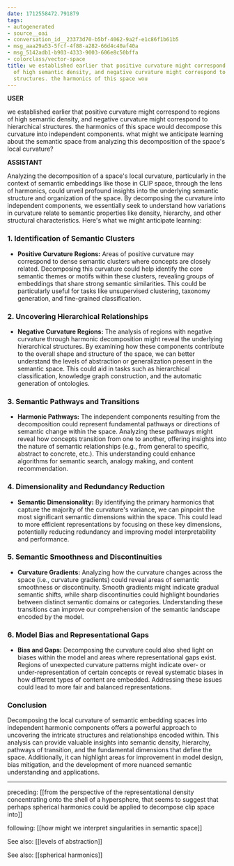 ```yaml
---
date: 1712558472.791879
tags:
- autogenerated
- source__oai
- conversation_id__23373d70-b5bf-4062-9a2f-e1c86f1b61b5
- msg_aaa29a53-5fcf-4f88-a282-66d4c40af40a
- msg_5142adb1-b903-4333-9003-606e8c50bffa
- colorclass/vector-space
title: we established earlier that positive curvature might correspond to regions
  of high semantic density, and negative curvature might correspond to hierarchical
  structures. the harmonics of this space wou
---
```


**USER**

we established earlier that positive curvature might correspond to regions of high semantic density, and negative curvature might correspond to hierarchical structures. the harmonics of this space would decompose this curvature into independent components. what might we anticipate learning about the semantic space from analyzing this decomposition of the space's local curvature?


**ASSISTANT**

Analyzing the decomposition of a space's local curvature, particularly in the context of semantic embeddings like those in CLIP space, through the lens of harmonics, could unveil profound insights into the underlying semantic structure and organization of the space. By decomposing the curvature into independent components, we essentially seek to understand how variations in curvature relate to semantic properties like density, hierarchy, and other structural characteristics. Here's what we might anticipate learning:

### 1. **Identification of Semantic Clusters**

- **Positive Curvature Regions:** Areas of positive curvature may correspond to dense semantic clusters where concepts are closely related. Decomposing this curvature could help identify the core semantic themes or motifs within these clusters, revealing groups of embeddings that share strong semantic similarities. This could be particularly useful for tasks like unsupervised clustering, taxonomy generation, and fine-grained classification.

### 2. **Uncovering Hierarchical Relationships**

- **Negative Curvature Regions:** The analysis of regions with negative curvature through harmonic decomposition might reveal the underlying hierarchical structures. By examining how these components contribute to the overall shape and structure of the space, we can better understand the levels of abstraction or generalization present in the semantic space. This could aid in tasks such as hierarchical classification, knowledge graph construction, and the automatic generation of ontologies.

### 3. **Semantic Pathways and Transitions**

- **Harmonic Pathways:** The independent components resulting from the decomposition could represent fundamental pathways or directions of semantic change within the space. Analyzing these pathways might reveal how concepts transition from one to another, offering insights into the nature of semantic relationships (e.g., from general to specific, abstract to concrete, etc.). This understanding could enhance algorithms for semantic search, analogy making, and content recommendation.

### 4. **Dimensionality and Redundancy Reduction**

- **Semantic Dimensionality:** By identifying the primary harmonics that capture the majority of the curvature's variance, we can pinpoint the most significant semantic dimensions within the space. This could lead to more efficient representations by focusing on these key dimensions, potentially reducing redundancy and improving model interpretability and performance.

### 5. **Semantic Smoothness and Discontinuities**

- **Curvature Gradients:** Analyzing how the curvature changes across the space (i.e., curvature gradients) could reveal areas of semantic smoothness or discontinuity. Smooth gradients might indicate gradual semantic shifts, while sharp discontinuities could highlight boundaries between distinct semantic domains or categories. Understanding these transitions can improve our comprehension of the semantic landscape encoded by the model.

### 6. **Model Bias and Representational Gaps**

- **Bias and Gaps:** Decomposing the curvature could also shed light on biases within the model and areas where representational gaps exist. Regions of unexpected curvature patterns might indicate over- or under-representation of certain concepts or reveal systematic biases in how different types of content are embedded. Addressing these issues could lead to more fair and balanced representations.

### Conclusion

Decomposing the local curvature of semantic embedding spaces into independent harmonic components offers a powerful approach to uncovering the intricate structures and relationships encoded within. This analysis can provide valuable insights into semantic density, hierarchy, pathways of transition, and the fundamental dimensions that define the space. Additionally, it can highlight areas for improvement in model design, bias mitigation, and the development of more nuanced semantic understanding and applications.


---

preceding: [[from the perspective of the representational density concentrating onto the shell of a hypersphere, that seems to suggest that perhaps spherical harmonics could be applied to decompose clip space into]]  


following: [[how might we interpret singularities in semantic space]]

See also: [[levels of abstraction]]


See also: [[spherical harmonics]]